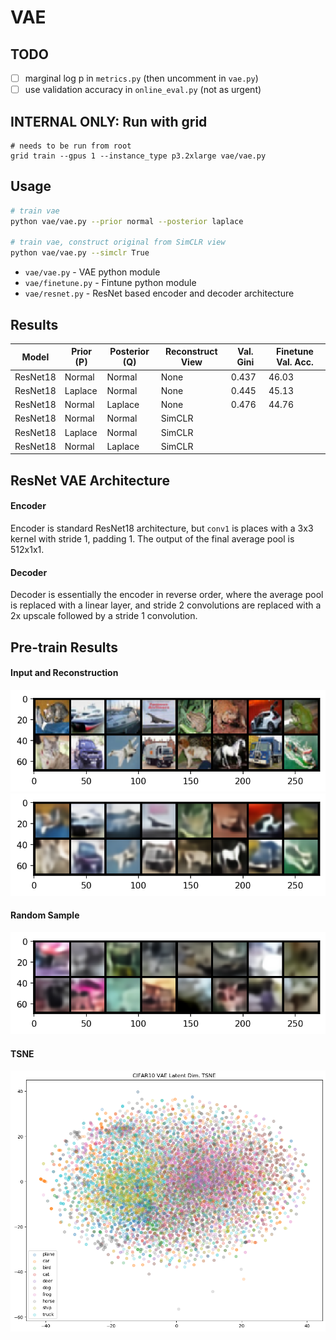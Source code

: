 # VAE

## TODO

- [ ] marginal log p in `metrics.py` (then uncomment in `vae.py`)
- [ ] use validation accuracy in `online_eval.py` (not as urgent)

## INTERNAL ONLY: Run with grid

```
# needs to be run from root 
grid train --gpus 1 --instance_type p3.2xlarge vae/vae.py
```

## Usage

```bash
# train vae
python vae/vae.py --prior normal --posterior laplace

# train vae, construct original from SimCLR view
python vae/vae.py --simclr True

```

 * `vae/vae.py` - VAE python module
 * `vae/finetune.py` - Fintune python module
 * `vae/resnet.py` - ResNet based encoder and decoder architecture

## Results

Model     | Prior (P) | Posterior (Q) | Reconstruct View | Val. Gini | Finetune Val. Acc. 
---       | ---       | ---           | ---              | ---       | ---
ResNet18  | Normal    | Normal        | None             | 0.437     | 46.03
ResNet18  | Laplace   | Normal        | None             | 0.445     | 45.13
ResNet18  | Normal    | Laplace       | None             | 0.476     | 44.76
ResNet18  | Normal    | Normal        | SimCLR           |           |
ResNet18  | Laplace   | Normal        | SimCLR           |           |
ResNet18  | Normal    | Laplace       | SimCLR           |           |

## ResNet VAE Architecture

#### Encoder

Encoder is standard ResNet18 architecture, but `conv1` is places with a 3x3
kernel with stride 1, padding 1. The output of the final average pool is
512x1x1.

#### Decoder

Decoder is essentially the encoder in reverse order, where the average pool is
replaced with a linear layer, and stride 2 convolutions are replaced with a 2x
upscale followed by a stride 1 convolution.

## Pre-train Results

#### Input and Reconstruction

![input](figures/input.png)
![reconst](figures/reconst.png)

#### Random Sample

![sample](figures/sample.png)


#### TSNE

![tsne](figures/tsne.png)
